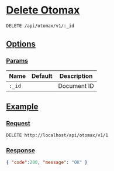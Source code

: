 # [Delete Otomax]()

```bash
DELETE /api/otomax/v1/:_id
```

## [Options]()

### [Params]()

Name | Default | Description
--- | --- | ---
`:_id` |  | Document ID

## [Example]()

### [Request]()

```bash
DELETE http://localhost/api/otomax/v1/1
```

### [Response]()

```json
{ "code":200, "message": "OK" }
```